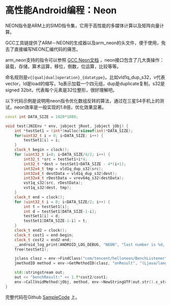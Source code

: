 # 高性能Android编程：Neon

NEON指令是ARM上的SIMD指令集，它用于高性能的多媒体计算以及矩阵向量计算。

GCC工具链提供了ARM－NEON的生成器以及arm_neon的头文件，便于使用，免去了直接编写NEON汇编代码的痛苦。

arm_neon支持的指令可以参照 [GCC Neon文档](https://gcc.gnu.org/onlinedocs/gcc-4.4.1/gcc/ARM-NEON-Intrinsics.html) ，neon接口包含了几大类操作：装载，存储，算术运算，移位，倒数，位运算，比较等等。

命名规则是`v{[qual|dual]operation}_{datatype}`。比如vld1q_dup_s32，v代表vector，ld是load的缩写，1q表示加载一个四元组，dup是duplicate复制，s32是signed 32bit，代表每个元素是32位整形，很好理解吧。

以下代码示例是说明用neon指令优化数组反转的算法，通过在三星S4手机上的测试，neon效率是一般实现的1.8倍，优化效果显著。

``` cpp
const int DATA_SIZE = 1920*1080;

void test(JNIEnv * env, jobject jRoot, jobject jObj) {
    int *testSet1 = (int*)malloc(sizeof(int)*DATA_SIZE);
    for(uint32_t i = 0; i<DATA_SIZE; i++) {
        testSet1[i] = i;
    }
    clock_t begin = clock();
    for (uint32_t i=0; i<DATA_SIZE/4/2; i++) {
        int32_t *src = testSet1+i*4;
        int32_t *dest = testSet1+DATA_SIZE - 4*(i+1);
        int32x4_t tmp = vld1q_dup_s32(src);
        int32x4_t destData = vld1q_dup_s32(dest);
        int32x4_t rDestData = vrev64q_s32(destData);
        vst1q_s32(src, rDestData);
        vst1q_s32(dest, tmp);
    }
    clock_t end = clock();
    for (uint32_t i = 0; i<DATA_SIZE/2; i++) {
        int t = testSet1[i];
        int d = testSet1[DATA_SIZE-1-i];
        testSet1[i] = d;
        testSet1[DATA_SIZE-1-i] = t;
    }
    clock_t end2 = clock();
    clock_t cost1 = end-begin;
    clock_t cost2 = end2-end;
    __android_log_print(ANDROID_LOG_DEBUG, "NEON", "last number is %d, acc=%.1fx", testSet1[DATA_SIZE-1], 1.f*cost2/cost1);
    free(testSet1);

    jclass clasz = env->FindClass("com/tencent/helloneon/BenchListener");
    jmethodID method = env->GetMethodID(clasz, "onResult", "(Ljava/lang/String;)V");

    std::stringstream out;
    out << "benchResult:" << 1.f*cost2/cost1;
    env->CallVoidMethod(jObj, method, env->NewStringUTF(out.str().c_str()));
}
```

完整代码在Github [SampleCode](https://github.com/TsinStudio/AndroidDevSample) 上。
